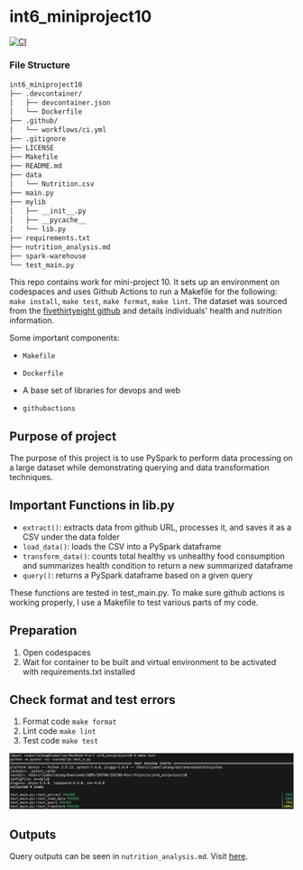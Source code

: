 # int6_miniproject10
[![CI](https://github.com/nogibjj/int6_miniproject10/actions/workflows/ci.yml/badge.svg)](https://github.com/nogibjj/int6_miniproject10/actions/workflows/ci.yml)

### File Structure
```
int6_miniproject10
├── .devcontainer/
│   ├── devcontainer.json
│   └── Dockerfile
├── .github/
│   └── workflows/ci.yml
├── .gitignore
├── LICENSE
├── Makefile
├── README.md
├── data
│   └── Nutrition.csv
├── main.py
├── mylib
│   ├── __init__.py
│   ├── __pycache__
│   └── lib.py
├── requirements.txt
├── nutrition_analysis.md
├── spark-warehouse
└── test_main.py
```
This repo contains work for mini-project 10. It sets up an environment on codespaces and uses Github Actions to run a Makefile for the following: `make install`, `make test`, `make format`, `make lint`. The dataset was sourced from the [fivethirtyeight github](https://github.com/fivethirtyeight/data/blob/master/nutrition-studies/raw_anonymized_data.csv) and details individuals' health and nutrition information.

Some important components:

* `Makefile`

* `Dockerfile`

* A base set of libraries for devops and web

* `githubactions` 

## Purpose of project
The purpose of this project is to use PySpark to perform data processing on a large dataset while demonstrating querying and data transformation techniques.
## Important Functions in lib.py
* `extract()`: extracts data from github URL, processes it, and saves it as a CSV under the data folder
* `load_data()`: loads the CSV into a PySpark dataframe
* `transform_data()`: counts total healthy vs unhealthy food consumption and summarizes health condition to return a new summarized dataframe
* `query()`: returns a PySpark dataframe based on a given query

These functions are tested in test_main.py. To make sure github actions is working properly, I use a Makefile to test various parts of my code. 

## Preparation
1. Open codespaces 
2. Wait for container to be built and virtual environment to be activated with requirements.txt installed 

## Check format and test errors 
1. Format code `make format`
2. Lint code `make lint`
3. Test code `make test`

<img width="600" alt="passing test cases image" src=pass_test.png>


## Outputs
Query outputs can be seen in `nutrition_analysis.md`. Visit [here](nutrition_analysis.md).
